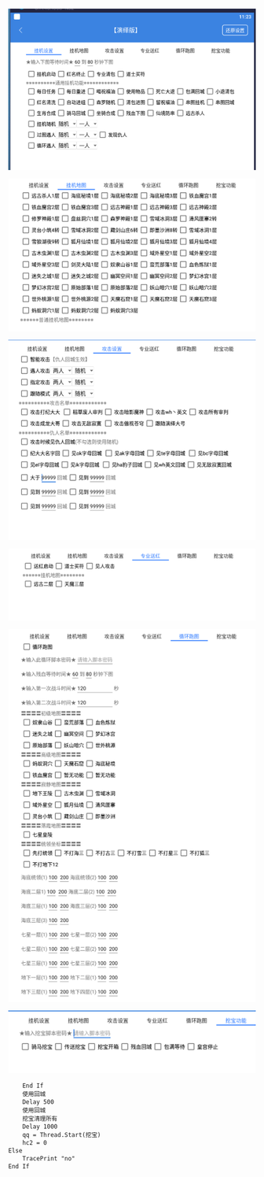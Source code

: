 ![image-20230323232306241](../Untitled.assets/image-20230323232306241.png)

![image-20230323232316768](../Untitled.assets/image-20230323232316768.png)



![image-20230323232324441](../Untitled.assets/image-20230323232324441.png)

![image-20230323232330515](../Untitled.assets/image-20230323232330515.png)

![image-20230323232338710](../Untitled.assets/image-20230323232338710.png)

![image-20230323232344826](../Untitled.assets/image-20230323232344826.png)

```
    End If
    使用回城
    Delay 500
    使用回城
    挖宝清理所有
    Delay 1000
    qq = Thread.Start(挖宝)
    hc2 = 0
Else
    TracePrint "no"
End If
```